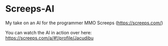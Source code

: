 # Screeps-AI
My take on an AI for the programmer MMO Screeps (https://screeps.com/)

You can watch the AI in action over here: https://screeps.com/a/#!/profile/Jacudibu